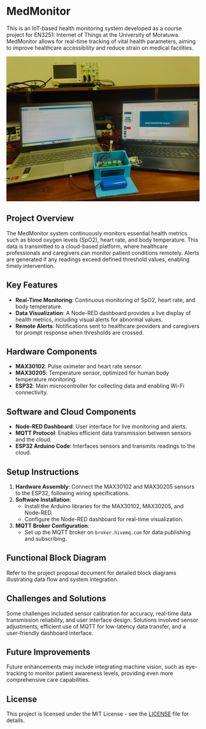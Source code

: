 # MedMonitor
This is an IoT-based health monitoring system developed as a course project for EN3251: Internet of Things at the University of Moratuwa. MedMonitor allows for real-time tracking of vital health parameters, aiming to improve healthcare accessibility and reduce strain on medical facilities.

![Project](https://github.com/AvindaShamal/MedMonitor/blob/main/Images/1.1.jpg)

## Project Overview
The MedMonitor system continuously monitors essential health metrics such as blood oxygen levels (SpO2), heart rate, and body temperature. This data is transmitted to a cloud-based platform, where healthcare professionals and caregivers can monitor patient conditions remotely. Alerts are generated if any readings exceed defined threshold values, enabling timely intervention.

## Key Features
- **Real-Time Monitoring**: Continuous monitoring of SpO2, heart rate, and body temperature.
- **Data Visualization**: A Node-RED dashboard provides a live display of health metrics, including visual alerts for abnormal values.
- **Remote Alerts**: Notifications sent to healthcare providers and caregivers for prompt response when thresholds are crossed.

## Hardware Components
- **MAX30102**: Pulse oximeter and heart rate sensor.
- **MAX30205**: Temperature sensor, optimized for human body temperature monitoring.
- **ESP32**: Main microcontroller for collecting data and enabling Wi-Fi connectivity.

## Software and Cloud Components
- **Node-RED Dashboard**: User interface for live monitoring and alerts.
- **MQTT Protocol**: Enables efficient data transmission between sensors and the cloud.
- **ESP32 Arduino Code**: Interfaces sensors and transmits readings to the cloud.

## Setup Instructions
1. **Hardware Assembly**: Connect the MAX30102 and MAX30205 sensors to the ESP32, following wiring specifications.
2. **Software Installation**:
   - Install the Arduino libraries for the MAX30102, MAX30205, and Node-RED.
   - Configure the Node-RED dashboard for real-time visualization.
3. **MQTT Broker Configuration**:
   - Set up the MQTT broker on `broker.hivemq.com` for data publishing and subscribing.

## Functional Block Diagram
Refer to the project proposal document for detailed block diagrams illustrating data flow and system integration.

## Challenges and Solutions
Some challenges included sensor calibration for accuracy, real-time data transmission reliability, and user interface design. Solutions involved sensor adjustments, efficient use of MQTT for low-latency data transfer, and a user-friendly dashboard interface.

## Future Improvements
Future enhancements may include integrating machine vision, such as eye-tracking to monitor patient awareness levels, providing even more comprehensive care capabilities.

## License
This project is licensed under the MIT License - see the [LICENSE](LICENSE) file for details.
